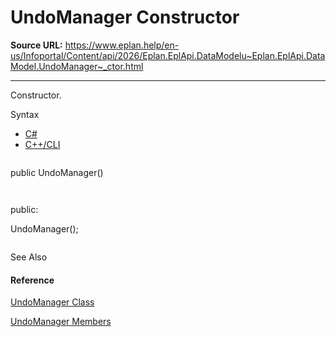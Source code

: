 # UndoManager Constructor

**Source URL:** https://www.eplan.help/en-us/Infoportal/Content/api/2026/Eplan.EplApi.DataModelu~Eplan.EplApi.DataModel.UndoManager~_ctor.html

---

Constructor.

Syntax

- [C#](#i-syntax-CS)
- [C++/CLI](#i-syntax-CPP2005)

```
```
public UndoManager()
```
```

```
```
public:
UndoManager();
```
```



See Also

#### Reference

[UndoManager Class](Eplan.EplApi.DataModelu~Eplan.EplApi.DataModel.UndoManager.html)
  
[UndoManager Members](Eplan.EplApi.DataModelu~Eplan.EplApi.DataModel.UndoManager_members.html)